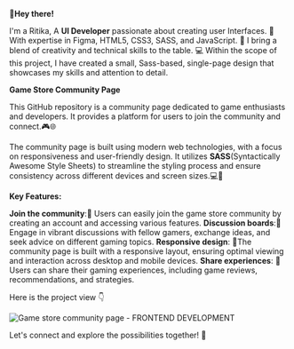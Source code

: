 **👋Hey there!**

I'm a Ritika,
A **UI Developer** passionate about creating user Interfaces.
🌟 With expertise in Figma, HTML5, CSS3, SASS, and JavaScript.
🎨 I bring a blend of creativity and technical skills to the table.
💻 Within the scope of this project, I have created a small, Sass-based,
single-page design that showcases my skills and attention to detail.


**Game Store Community Page**

This GitHub repository is a community page dedicated to game enthusiasts and developers. 
It provides a platform for users to join the community and connect.🎮🌐

The community page is built using modern web technologies, with a focus on responsiveness 
and user-friendly design. It utilizes **SASS**(Syntactically Awesome Style Sheets) to streamline
the styling process and ensure consistency across different devices and screen sizes.💻📱

**Key Features:**

**Join the community**:🤝 Users can easily join the game store community by creating an account and accessing various features.
**Discussion boards**:💬Engage in vibrant discussions with fellow gamers, exchange ideas, and seek advice on different gaming topics.
**Responsive design**: 📱The community page is built with a responsive layout, ensuring optimal viewing and interaction across desktop 
and mobile devices.
**Share experiences**: 📢 Users can share their gaming experiences, including game reviews, recommendations, and strategies.


Here is the project view 👇

![Game store community page - FRONTEND DEVELOPMENT](https://github.com/RITIKA1277/game-community/assets/102233221/e23c5f52-9cff-4818-82ac-4b8499436a9a)

Let's connect and explore the possibilities together! 🚀




